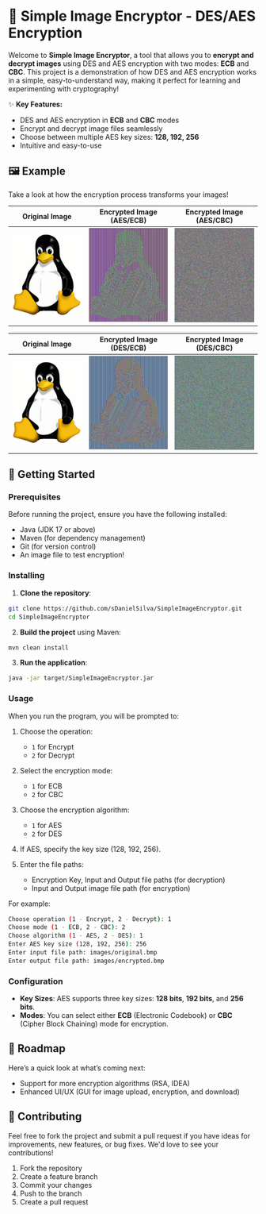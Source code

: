 # 🔐 Simple Image Encryptor - DES/AES Encryption

Welcome to **Simple Image Encryptor**, a tool that allows you to **encrypt and decrypt images** using DES and AES encryption with two modes: **ECB** and **CBC**. This project is a demonstration of how DES and AES encryption works in a simple, easy-to-understand way, making it perfect for learning and experimenting with cryptography!

✨ **Key Features:**
- DES and AES encryption in **ECB** and **CBC** modes
- Encrypt and decrypt image files seamlessly
- Choose between multiple AES key sizes: **128, 192, 256**
- Intuitive and easy-to-use

## 🖼️ Example

Take a look at how the encryption process transforms your images!

| **Original Image**                | **Encrypted Image (AES/ECB)**      | **Encrypted Image (AES/CBC)**     |
|-----------------------------------|-------------------------------------|------------------------------------|
| ![Original Image](images/original.bmp) | ![Encrypted Image ECB](images/encryptedECB.bmp) | ![Encrypted Image CBC](images/encryptedCBC.bmp) |

| **Original Image**                | **Encrypted Image (DES/ECB)**      | **Encrypted Image (DES/CBC)**     |
|-----------------------------------|-------------------------------------|------------------------------------|
| ![Original Image](images/original.bmp) | ![Encrypted Image ECB](images/ECBDES.bmp) | ![Encrypted Image CBC](images/CBCDES.bmp) |


## 🚀 Getting Started

### Prerequisites

Before running the project, ensure you have the following installed:

- Java (JDK 17 or above)
- Maven (for dependency management)
- Git (for version control)
- An image file to test encryption!

### Installing

1. **Clone the repository**:

```bash
git clone https://github.com/sDanielSilva/SimpleImageEncryptor.git
cd SimpleImageEncryptor
```

2. **Build the project** using Maven:

```bash
mvn clean install
```

3. **Run the application**:

```bash
java -jar target/SimpleImageEncryptor.jar
```

### Usage

When you run the program, you will be prompted to:

1. Choose the operation:
   - `1` for Encrypt
   - `2` for Decrypt

2. Select the encryption mode:
   - `1` for ECB
   - `2` for CBC

3. Choose the encryption algorithm:
   - `1` for AES
   - `2` for DES

4. If AES, specify the key size (128, 192, 256).
5. Enter the file paths:
   - Encryption Key, Input and Output file paths (for decryption)
   - Input and Output image file path (for encryption)

For example:

```bash
Choose operation (1 - Encrypt, 2 - Decrypt): 1
Choose mode (1 - ECB, 2 - CBC): 2
Choose algorithm (1 - AES, 2 - DES): 1
Enter AES key size (128, 192, 256): 256
Enter input file path: images/original.bmp
Enter output file path: images/encrypted.bmp
```

### Configuration

- **Key Sizes**: AES supports three key sizes: **128 bits**, **192 bits**, and **256 bits**.
- **Modes**: You can select either **ECB** (Electronic Codebook) or **CBC** (Cipher Block Chaining) mode for encryption.

## 🎯 Roadmap

Here’s a quick look at what’s coming next:

- Support for more encryption algorithms (RSA, IDEA)
- Enhanced UI/UX (GUI for image upload, encryption, and download)

## 🤝 Contributing

Feel free to fork the project and submit a pull request if you have ideas for improvements, new features, or bug fixes. We'd love to see your contributions!

1. Fork the repository
2. Create a feature branch
3. Commit your changes
4. Push to the branch
5. Create a pull request



